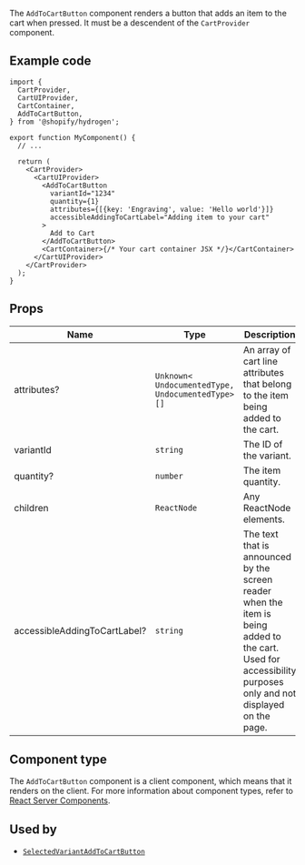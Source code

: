 <!-- This file is generated from source code in the Shopify/hydrogen repo. Edit the files in /packages/hydrogen/src/components/AddToCartButton and run 'yarn generate-docs' at the root of this repo. For more information, refer to https://github.com/Shopify/shopify-dev/blob/master/content/internal/operations/hydrogen-reference-docs.md. -->

The `AddToCartButton` component renders a button that adds an item to the cart when pressed.
It must be a descendent of the `CartProvider` component.

## Example code

```tsx
import {
  CartProvider,
  CartUIProvider,
  CartContainer,
  AddToCartButton,
} from '@shopify/hydrogen';

export function MyComponent() {
  // ...

  return (
    <CartProvider>
      <CartUIProvider>
        <AddToCartButton
          variantId="1234"
          quantity={1}
          attributes={[{key: 'Engraving', value: 'Hello world'}]}
          accessibleAddingToCartLabel="Adding item to your cart"
        >
          Add to Cart
        </AddToCartButton>
        <CartContainer>{/* Your cart container JSX */}</CartContainer>
      </CartUIProvider>
    </CartProvider>
  );
}
```

## Props

| Name                         | Type                                                                 | Description                                                                                                                                                   |
| ---------------------------- | -------------------------------------------------------------------- | ------------------------------------------------------------------------------------------------------------------------------------------------------------- |
| attributes?                  | <code>Unknown<<wbr>UndocumentedType, UndocumentedType<wbr>>[]</code> | An array of cart line attributes that belong to the item being added to the cart.                                                                             |
| variantId                    | <code>string</code>                                                  | The ID of the variant.                                                                                                                                        |
| quantity?                    | <code>number</code>                                                  | The item quantity.                                                                                                                                            |
| children                     | <code>ReactNode</code>                                               | Any ReactNode elements.                                                                                                                                       |
| accessibleAddingToCartLabel? | <code>string</code>                                                  | The text that is announced by the screen reader when the item is being added to the cart. Used for accessibility purposes only and not displayed on the page. |

## Component type

The `AddToCartButton` component is a client component, which means that it renders on the client. For more information about component types, refer to [React Server Components](/custom-storefronts/hydrogen/framework/react-server-components).

## Used by

- [`SelectedVariantAddToCartButton`](/api/hydrogen/components/product-variant/selectedvariantaddtocartbutton)
